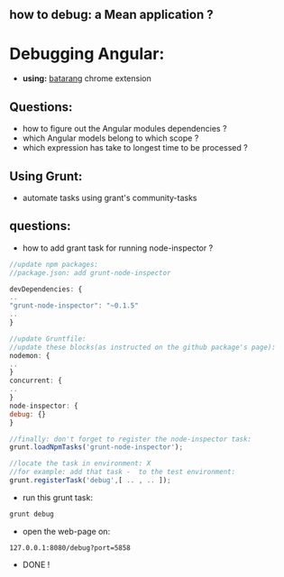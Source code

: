 **how to debug:** a Mean application  ?
----

Debugging Angular:
======

- **using:** [batarang](https://chrome.google.com/webstore/detail/angularjs-batarang/ighdmehidhipcmcojjgiloacoafjmpfk?hl=en) chrome extension

Questions:
----
- how to figure out the Angular modules dependencies ?
- which Angular models belong to which scope ?
- which expression has take to longest time to be processed ?




Using Grunt:
----
- automate tasks using grant's community-tasks

questions:
----
- how to add grant task for running node-inspector ?
```javascript
//update npm packages:
//package.json: add grunt-node-inspector

devDependencies: {
..
"grunt-node-inspector": "~0.1.5"
..
}

//update Gruntfile:
//update these blocks(as instructed on the github package's page):
nodemon: {
..
}
concurrent: {
..
}
node-inspector: {
debug: {}
}

//finally: don't forget to register the node-inspector task:
grunt.loadNpmTasks('grunt-node-inspector');

//locate the task in environment: X
//for example: add that task -  to the test environment:
grunt.registerTask('debug',[ .. , .. ]);
```
- run this grunt task:
```bash
grunt debug
```
- open the web-page on:
```
127.0.0.1:8080/debug?port=5858
```
- DONE !
